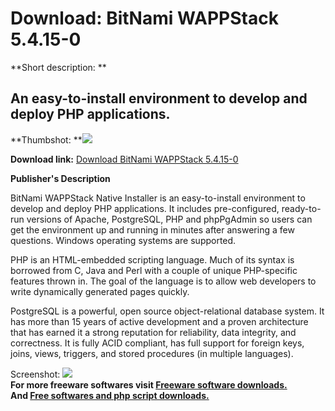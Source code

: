 # Download: BitNami WAPPStack 5.4.15-0

**Short description: **

## An easy-to-install environment to develop and deploy PHP applications.

  
**Thumbshot: **![](http://www.freewarefiles.com/screenshot/btnmiwappstack_md.jpg)   
  
**Download link:** [Download BitNami WAPPStack 5.4.15-0](http://freesoftwares.boysofts.com/BitNami-WAPPStack_program_72781.html)  
  

**Publisher's Description**  
  

BitNami WAPPStack Native Installer is an easy-to-install environment to
develop and deploy PHP applications. It includes pre-configured, ready-to-run
versions of Apache, PostgreSQL, PHP and phpPgAdmin so users can get the
environment up and running in minutes after answering a few questions. Windows
operating systems are supported.

PHP is an HTML-embedded scripting language. Much of its syntax is borrowed
from C, Java and Perl with a couple of unique PHP-specific features thrown in.
The goal of the language is to allow web developers to write dynamically
generated pages quickly.

PostgreSQL is a powerful, open source object-relational database system. It
has more than 15 years of active development and a proven architecture that
has earned it a strong reputation for reliability, data integrity, and
correctness. It is fully ACID compliant, has full support for foreign keys,
joins, views, triggers, and stored procedures (in multiple languages).

  
  
Screenshot: ![](http://www.freewarefiles.com/screenshot/btnmiwappstack.jpg)  
**For more freeware softwares visit [Freeware software downloads.](http://freesoftwares.boysofts.com/)**   
**And [Free softwares and php script downloads.](http://www.boysofts.com/)**

